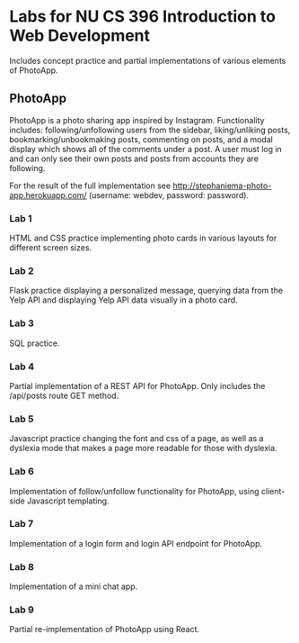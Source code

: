 # Labs for NU CS 396 Introduction to Web Development
Includes concept practice and partial implementations of various elements of PhotoApp.

## PhotoApp

PhotoApp is a photo sharing app inspired by Instagram. Functionality includes: following/unfollowing users from the sidebar, liking/unliking posts,  bookmarking/unbookmaking posts, commenting on posts, and a modal display which shows all of the comments under a post. A user must log in and can only see their own posts and posts from accounts they are following.

For the result of the full implementation see http://stephaniema-photo-app.herokuapp.com/ (username: webdev, password: password).

### Lab 1
HTML and CSS practice implementing photo cards in various layouts for different screen sizes.

### Lab 2
Flask practice displaying a personalized message, querying data from the Yelp API and displaying Yelp API data visually in a photo card.

### Lab 3
SQL practice.

### Lab 4
Partial implementation of a REST API for PhotoApp. Only includes the /api/posts route GET method.

### Lab 5
Javascript practice changing the font and css of a page, as well as a dyslexia mode that makes a page more readable for those with dyslexia.

### Lab 6
Implementation of follow/unfollow functionality for PhotoApp, using client-side Javascript templating.

### Lab 7
Implementation of a login form and login API endpoint for PhotoApp.

### Lab 8 
Implementation of a mini chat app.

### Lab 9
Partial re-implementation of PhotoApp using React.

